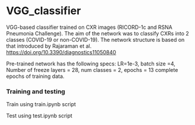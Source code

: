 # VGG_classifier

VGG-based classifier trained on CXR images (RICORD-1c and RSNA Pneumonia Challenge).  The aim of the network was to classify CXRs into 2 classes (COVID-19 or non-COVID-19).  The network structure is based on that introduced by Rajaraman et al. https://doi.org/10.3390/diagnostics11050840

Pre-trained network has the following specs: LR=1e-3, batch size =4, Number of freeze layers = 28, num classes = 2, epochs = 13 complete epochs of training data.

### Training and testing

Train using train.ipynb script

Test using test.ipynb script
